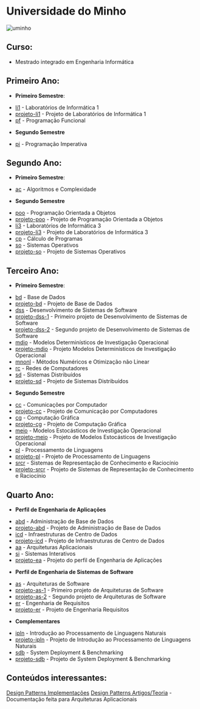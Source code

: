 # Universidade do Minho

![uminho](http://www4.di.uminho.pt/~jmf/IMAGES/um_eeng.gif)

## Curso:
- Mestrado integrado em Engenharia Informática


## Primeiro Ano:

* **Primeiro Semestre**:
- [li1](https://github.com/josepereira1/miei/tree/master/1/li1) - Laboratórios de Informática 1
- [projeto-li1](https://github.com/josepereira1/bomberman) - Projeto de Laboratórios de Informática 1
- [pf](https://github.com/josepereira1/miei/tree/master/1/pf) - Programação Funcional

* **Segundo Semestre**
- [pi](https://github.com/josepereira1/miei/tree/master/1/pi) - Programação Imperativa

## Segundo Ano:
* **Primeiro Semestre**:
- [ac](https://github.com/josepereira1/miei/tree/master/2/ac) - Algoritmos e Complexidade

* **Segundo Semestre**
- [poo](https://github.com/josepereira1/miei/tree/master/2/poo) - Programação Orientada a Objetos
- [projeto-poo](https://github.com/josepereira1/projeto-poo) - Projeto de Programação Orientada a Objetos
- [li3](https://github.com/josepereira1/miei/tree/master/2/li3) - Laboratórios de Informática 3
- [projeto-li3](https://github.com/josepereira1/stackoverflow-statistics) - Projeto de Laboratórios de Informática 3
- [cp](https://github.com/josepereira1/miei/tree/master/2/cp) - Cálculo de Programas
- [so](https://github.com/josepereira1/miei/tree/master/2/so) - Sistemas Operativos
- [projeto-so](https://github.com/josepereira1/projeto-so) - Projeto de Sistemas Operativos

## Terceiro Ano:
* **Primeiro Semestre**:
- [bd](https://github.com/josepereira1/miei/tree/master/3/bd) - Base de Dados
- [projeto-bd](https://github.com/josepereira1/database-to-technology-stores) - Projeto de Base de Dados
- [dss](https://github.com/josepereira1/miei/tree/master/3/dss) - Desenvolvimento de Sistemas de Software
- [projeto-dss-1](https://github.com/josepereira1/quotas-management) - Primeiro projeto de Desenvolvimento de Sistemas de Software
- [projeto-dss-2](https://github.com/josepereira1/car-configuration) - Segundo projeto de Desenvolvimento de Sistemas de Software
- [mdio](https://github.com/josepereira1/miei/tree/master/3/mdio) - Modelos Determinísticos de Investigação Operacional
- [projeto-mdio](https://github.com/josepereira1/projeto-mdio) - Projeto Modelos Determinísticos de Investigação Operacional
- [mnonl](https://github.com/josepereira1/miei/tree/master/3/mnonl) - Métodos Numéricos e Otimização não Linear
- [rc](https://github.com/josepereira1/miei/tree/master/3/rc) - Redes de Computadores
- [sd](https://github.com/josepereira1/miei/tree/master/3/sd) - Sistemas Distribuídos
- [projeto-sd](https://github.com/josepereira1/server-rental-simulation) - Projeto de Sistemas Distribuídos

* **Segundo Semestre**
- [cc](https://github.com/josepereira1/miei/tree/master/3/cc) - Comunicações por Computador
- [projeto-cc](https://github.com/josepereira1/computer-communication-projects) - Projeto de Comunicação por Computadores
- [cg](https://github.com/josepereira1/miei/tree/master/3/cg) - Computação Gráfica
- [projeto-cg](https://github.com/josepereira1/solar-system) - Projeto de Computação Gráfica
- [meio](https://github.com/josepereira1/miei/tree/master/3/meio) - Modelos Estocásticos de Investigação Operacional
- [projeto-meio](https://github.com/josepereira1/projeto-meio) - Projeto de Modelos Estocásticos de Investigação Operacional
- [pl](https://github.com/josepereira1/miei/tree/master/3/pl) - Processamento de Linguagens
- [projeto-pl](https://github.com/josepereira1/projeto-pl) - Projeto de Processamento de Linguagens
- [srcr](https://github.com/josepereira1/miei/tree/master/3/srcr) - Sistemas de Representação de Conhecimento e Raciocínio
- [projeto-srcr](https://github.com/josepereira1/projeto-srcr) - Projeto de Sistemas de Representação de Conhecimento e Raciocínio

## Quarto Ano:
* **Perfil de Engenharia de Aplicações**
- [abd](https://github.com/josepereira1/miei/tree/master/4/abd) - Administração de Base de Dados
- [projeto-abd](https://github.com/josepereira1/database-optimization) - Projeto de Administração de Base de Dados
- [icd](https://github.com/josepereira1/miei/tree/master/4/icd) - Infraestruturas de Centro de Dados
- [projeto-icd](https://github.com/josepereira1/tucano-infrastructure) - Projeto de Infraestruturas de Centro de Dados
- [aa](https://github.com/josepereira1/miei/tree/master/4/aa) - Arquiteturas Aplicacionais
- [si](https://github.com/josepereira1/miei/tree/master/4/si) - Sistemas Interativos
- [projeto-ea](https://github.com/josepereira1/gym-at-home) - Projeto do perfil de Engenharia de Aplicações

* **Perfil de Engenharia de Sistemas de Software**
- [as](https://github.com/josepereira1/miei/tree/master/4/as) - Arquiteturas de Software
- [projeto-as-1](https://github.com/josepereira1/trading-platform) - Primeiro projeto de Arquiteturas de Software
- [projeto-as-2](https://github.com/josepereira1/refactoring-trading-platform) - Segundo projeto de Arquiteturas de Software
- [er](https://github.com/josepereira1/miei/tree/master/4/er) - Engenharia de Requisitos
- [projeto-er](https://github.com/josepereira1/share-car) - Projeto de Engenharia Requisitos

* **Complementares**
- [ipln](https://github.com/josepereira1/miei/tree/master/4/ipln) - Introdução ao Processamento de Linguagens Naturais
- [projeto-ipln](https://github.com/josepereira1/projeto-ipln) - Projeto de Introdução ao Processamento de Linguagens Naturais
- [sdb](https://github.com/josepereira1/miei/tree/master/4/sdb) - System Deployment & Benchmarking
- [projeto-sdb](https://github.com/josepereira1/zulip-deployment) - Projeto de System Deployment & Benchmarking


## Conteúdos interessantes:
[Design Patterns Implementações](https://github.com/josepereira1/miei/tree/master/4/as/design-patterns)
[Design Patterns Artigos/Teoria](https://github.com/josepereira1/trabalhos-aa) - Documentação feita para Arquiteturas Aplicacionais

